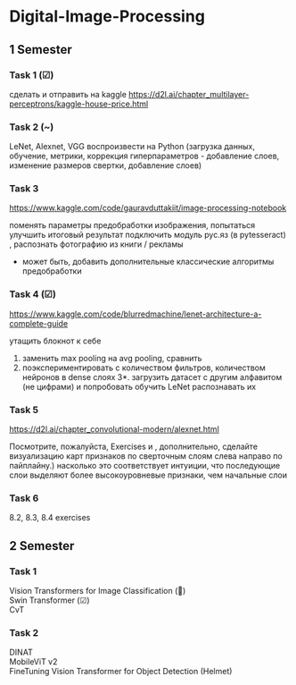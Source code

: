 # Digital-Image-Processing

## 1 Semester

### Task 1 (☑)
сделать и отправить на kaggle https://d2l.ai/chapter_multilayer-perceptrons/kaggle-house-price.html

### Task 2 (~)
LeNet, Alexnet, VGG воспроизвести на Python (загрузка данных, обучение, метрики, коррекция гиперпараметров - добавление слоев, изменение размеров свертки, добавление слоев)

### Task 3
https://www.kaggle.com/code/gauravduttakiit/image-processing-notebook

поменять параметры предобработки изображения, попытаться улучшить итоговый результат
подключить модуль рус.яз (в pytesseract) , распознать фотографию из книги / рекламы

+ может быть, добавить дополнительные классические алгоритмы предобработки

### Task 4 (☑)
https://www.kaggle.com/code/blurredmachine/lenet-architecture-a-complete-guide

утащить блокнот к себе
1. заменить max pooling на avg pooling, сравнить
2. поэкспериментировать с количеством фильтров, количеством нейронов в dense слоях
3*. загрузить датасет с другим алфавитом (не цифрами) и попробовать обучить LeNet распознавать их

### Task 5
https://d2l.ai/chapter_convolutional-modern/alexnet.html

Посмотрите, пожалуйста, Exercises и , дополнительно, сделайте визуализацию карт признаков по сверточным слоям слева направо по пайплайну.)
насколько это соответствует интуиции, что последующие слои выделяют более высокоуровневые признаки, чем начальные слои

### Task 6
8.2, 8.3, 8.4 exercises

## 2 Semester

### Task 1
Vision Transformers for Image Classification (👀)\
Swin Transformer (☑)\
CvT

### Task 2
DINAT\
MobileViT v2\
FineTuning Vision Transformer for Object Detection (Helmet)
